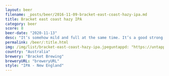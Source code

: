 ```yaml
---
layout: beer
filename: _posts/beer/2016-11-09-bracket-east-coast-hazy-ipa.md
title: Bracket east coast hazy IPA
category: beer
score: 8
beer-date: "2020-11-13"
desc: "It’s somehow mild and full at the same time. It’s a good strong staple beer"
permalink: /beer/:title.html
img: /img/list/bracket-east-coast-hazy-ipa.jpeguntappd: "https://untappd.com/b/bracket-brewing-east-coast-hazy-ipa-v3/4041078"
country: "Australia"
brewery: "Bracket Brewing"
breweryURL: "breweryURL"
style: "IPA - New England"
---
```

